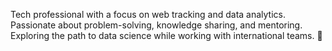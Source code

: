 Tech professional with a focus on web tracking and data analytics. Passionate about problem-solving, knowledge sharing, and mentoring. Exploring the path to data science while working with international teams. 🚀
